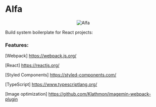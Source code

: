 # Alfa

<p align="center">
    <img src="https://raw.githubusercontent.com/giuliandrimba/alfa/public/logo.png" alt="Alfa" />
</p>


Build system boilerplate for React projects:

### __Features:__

[Webpack] https://webpack.js.org/

[React] https://reactjs.org/

[Styled Components] https://styled-components.com/

[TypeScript] https://www.typescriptlang.org/

[Image optimization] https://github.com/Klathmon/imagemin-webpack-plugin
